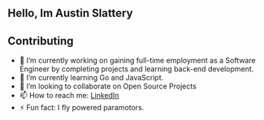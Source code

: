 ## Hello, Im Austin Slattery 

## Contributing
- 🔭 I’m currently working on gaining full-time employment as a Software Engineer by completing projects and learning back-end development. 
- 🌱 I’m currently learning Go and JavaScript.
- 👯 I’m looking to collaborate on Open Source Projects
- 📫 How to reach me: [LinkedIn](https://www.linkedin.com/in/austin-slattery-2bbbbb123/)
- ⚡ Fun fact: I fly powered paramotors.

